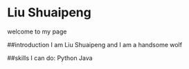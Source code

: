 # Liu Shuaipeng

welcome to my page

##introduction
I am Liu Shuaipeng and I am a handsome wolf

##skills
I can do:
Python
Java
